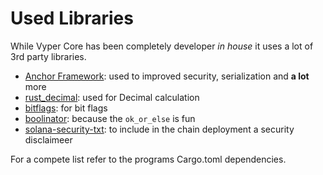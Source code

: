 # Used Libraries

While Vyper Core has been completely developer _in house_ it uses a lot of 3rd party libraries.

- [Anchor Framework](https://docs.rs/anchor-lang/latest/anchor_lang/): used to improved security, serialization and **a lot** more
- [rust_decimal](https://docs.rs/rust_decimal/latest/): used for Decimal calculation
- [bitflags](https://docs.rs/bitflags/latest/): for bit flags
- [boolinator](https://docs.rs/boolinator/latest/): because the `ok_or_else` is fun
- [solana-security-txt](https://docs.rs/solana-security-txt/latest/): to include in the chain deployment a security disclaimeer

For a compete list refer to the programs Cargo.toml dependencies.
